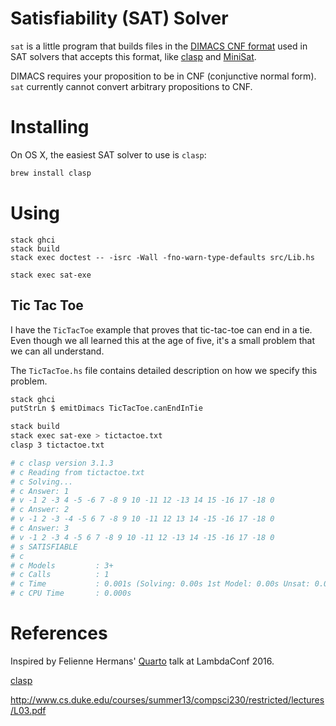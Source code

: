 # Satisfiability (SAT) Solver

`sat` is a little program that builds files in the [DIMACS CNF
format](http://www.satcompetition.org/2009/format-benchmarks2009.html) used in
SAT solvers that accepts this format, like
[clasp](http://www.cs.uni-potsdam.de/clasp/) and [MiniSat](http://minisat.se/).

DIMACS requires your proposition to be in CNF (conjunctive normal form). `sat`
currently cannot convert arbitrary propositions to CNF.

# Installing

On OS X, the easiest SAT solver to use is `clasp`:

```bash
brew install clasp
```

# Using

```
stack ghci
stack build
stack exec doctest -- -isrc -Wall -fno-warn-type-defaults src/Lib.hs

stack exec sat-exe
```

## Tic Tac Toe

I have the `TicTacToe` example that proves that tic-tac-toe can end in a tie.
Even though we all learned this at the age of five, it's a small problem that
we can all understand.

The `TicTacToe.hs` file contains detailed description on how we specify this
problem.

```bash
stack ghci
putStrLn $ emitDimacs TicTacToe.canEndInTie

stack build
stack exec sat-exe > tictactoe.txt
clasp 3 tictactoe.txt

# c clasp version 3.1.3
# c Reading from tictactoe.txt
# c Solving...
# c Answer: 1
# v -1 2 -3 4 -5 -6 7 -8 9 10 -11 12 -13 14 15 -16 17 -18 0
# c Answer: 2
# v -1 2 -3 -4 -5 6 7 -8 9 10 -11 12 13 14 -15 -16 17 -18 0
# c Answer: 3
# v -1 2 -3 4 -5 6 7 -8 9 10 -11 12 -13 14 -15 -16 17 -18 0
# s SATISFIABLE
# c
# c Models         : 3+
# c Calls          : 1
# c Time           : 0.001s (Solving: 0.00s 1st Model: 0.00s Unsat: 0.00s)
# c CPU Time       : 0.000s
```

# References

Inspired by Felienne Hermans' [Quarto](https://github.com/Felienne/Quarto
) talk at LambdaConf 2016.

[clasp](http://www.cs.uni-potsdam.de/clasp/)

http://www.cs.duke.edu/courses/summer13/compsci230/restricted/lectures/L03.pdf
